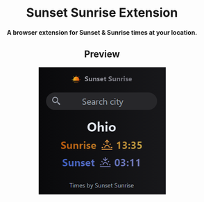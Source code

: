 <h1 align="center"> Sunset Sunrise Extension </h1>

<h4 align="center"> A browser extension for Sunset & Sunrise times at your location. </h4>

<h2 align="center"> Preview </h2>
<p align="center" width="100%">
  <img src="./src/assets/preview.png" alt="word counter pro logo" />
</p>